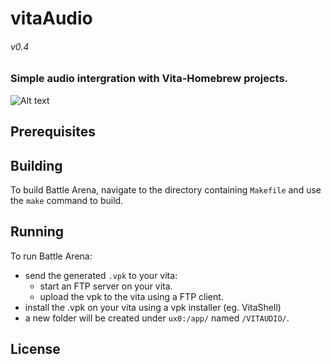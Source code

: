 # vitaAudio
###### *v0.4* 

### Simple audio intergration with Vita-Homebrew projects.

![Alt text](http://www.playlight.com.au/vita/vitaAudio/info/vitaAudio.png "")



## Prerequisites



## Building

To build Battle Arena, navigate to the directory containing `Makefile` and use the `make` command to build.

## Running

To run Battle Arena:
- send the generated `.vpk` to your vita:
	- start an FTP server on your vita.
	- upload the vpk to the vita using a FTP client.
- install the .vpk on your vita using a vpk installer (eg. VitaShell)
- a new folder will be created under `ux0:/app/` named `/VITAUDIO/`.



## License

